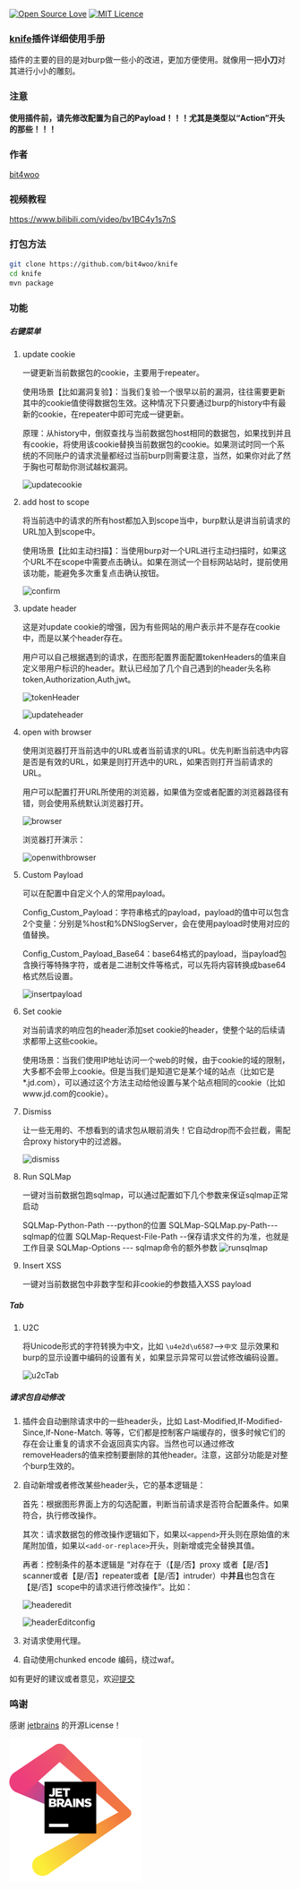 [![Open Source Love](https://badges.frapsoft.com/os/v1/open-source.svg?v=103)](https://github.com/ellerbrock/open-source-badges/)  [![MIT Licence](https://badges.frapsoft.com/os/mit/mit.svg?v=103)](https://opensource.org/licenses/mit-license.php)

### [knife](https://github.com/bit4woo/knife)插件详细使用手册

插件的主要的目的是对burp做一些小的改进，更加方便使用。就像用一把**小刀**对其进行小小的雕刻。

### 注意

**使用插件前，请先修改配置为自己的Payload！！！尤其是类型以“Action”开头的那些！！！**

### 作者

[bit4woo](https://github.com/bit4woo)

### 视频教程

https://www.bilibili.com/video/bv1BC4y1s7nS

### 打包方法

```bash
git clone https://github.com/bit4woo/knife
cd knife
mvn package
```

### 功能

##### 右键菜单

1. update cookie

   一键更新当前数据包的cookie，主要用于repeater。

   使用场景【比如漏洞复验】：当我们复验一个很早以前的漏洞，往往需要更新其中的cookie值使得数据包生效。这种情况下只要通过burp的history中有最新的cookie，在repeater中即可完成一键更新。

   原理：从history中，倒叙查找与当前数据包host相同的数据包，如果找到并且有cookie，将使用该cookie替换当前数据包的cookie。如果测试时同一个系统的不同账户的请求流量都经过当前burp则需要注意，当然，如果你对此了然于胸也可帮助你测试越权漏洞。

   ![updatecookie](img/updatecookie.png)

2. add host to scope

   将当前选中的请求的所有host都加入到scope当中，burp默认是讲当前请求的URL加入到scope中。

   使用场景【比如主动扫描】：当使用burp对一个URL进行主动扫描时，如果这个URL不在scope中需要点击确认。如果在测试一个目标网站站时，提前使用该功能，能避免多次重复点击确认按钮。

   ![confirm](img/confirm.png)

3. update header

   这是对update cookie的增强，因为有些网站的用户表示并不是存在cookie中，而是以某个header存在。

   用户可以自己根据遇到的请求，在图形配置界面配置tokenHeaders的值来自定义带用户标识的header。默认已经加了几个自己遇到的header头名称token,Authorization,Auth,jwt。

   ![tokenHeader](img/tokenHeader.png)

   ![updateheader](img/updateheader.png)

4. open with browser

   使用浏览器打开当前选中的URL或者当前请求的URL。优先判断当前选中内容是否是有效的URL，如果是则打开选中的URL，如果否则打开当前请求的URL。

   用户可以配置打开URL所使用的浏览器，如果值为空或者配置的浏览器路径有错，则会使用系统默认浏览器打开。

   ![browser](img/browser.png)

   浏览器打开演示：

   ![openwithbrowser](img/openwithbrowser.gif)

5. Custom Payload

   可以在配置中自定义个人的常用payload。
   
   Config_Custom_Payload：字符串格式的payload，payload的值中可以包含2个变量：分别是%host和%DNSlogServer，会在使用payload时使用对应的值替换。
   
   Config_Custom_Payload_Base64：base64格式的payload，当payload包含换行等特殊字符，或者是二进制文件等格式，可以先将内容转换成base64格式然后设置。

   ![insertpayload](img/custom-payload.gif)

6. Set cookie

   对当前请求的响应包的header添加set cookie的header，使整个站的后续请求都带上这些cookie。

   使用场景：当我们使用IP地址访问一个web的时候，由于cookie的域的限制，大多都不会带上cookie。但是当我们是知道它是某个域的站点（比如它是*.jd.com），可以通过这个方法主动给他设置与某个站点相同的cookie（比如www.jd.com的cookie）。

7. Dismiss

   让一些无用的、不想看到的请求包从眼前消失！它自动drop而不会拦截，需配合proxy history中的过滤器。

   ![dismiss](/img/dismiss.gif)

8. Run SQLMap

   一键对当前数据包跑sqlmap，可以通过配置如下几个参数来保证sqlmap正常启动

    SQLMap-Python-Path   ---python的位置
    SQLMap-SQLMap.py-Path--- sqlmap的位置
    SQLMap-Request-File-Path  --保存请求文件的为准，也就是工作目录
    SQLMap-Options --- sqlmap命令的额外参数
   ![runsqlmap](img/runsqlmap-new.gif)

9. Insert XSS

   一键对当前数据包中非数字型和非cookie的参数插入XSS payload

##### Tab

1. U2C

   将Unicode形式的字符转换为中文，比如 `\u4e2d\u6587`-->`中文` 显示效果和burp的显示设置中编码的设置有关，如果显示异常可以尝试修改编码设置。

   ![u2cTab](img/u2cTab.png)

##### 请求包自动修改

1. 插件会自动删除请求中的一些header头，比如 Last-Modified,If-Modified-Since,If-None-Match. 等等，它们都是控制客户端缓存的，很多时候它们的存在会让重复的请求不会返回真实内容。当然也可以通过修改removeHeaders的值来控制要删除的其他header。注意，这部分功能是对整个burp生效的。

2. 自动新增或者修改某些header头，它的基本逻辑是：

   首先：根据图形界面上方的勾选配置，判断当前请求是否符合配置条件。如果符合，执行修改操作。

   其次：请求数据包的修改操作逻辑如下，如果以`<append>`开头则在原始值的末尾附加值，如果以`<add-or-replace>`开头，则新增或完全替换其值。

   再者：控制条件的基本逻辑是 “对存在于（【是/否】proxy 或者【是/否】 scanner或者【是/否】repeater或者【是/否】intruder）中**并且**也包含在【是/否】scope中的请求进行修改操作“。比如：

   ![headeredit](img/headeredit.png)

   ![headerEditconfig](img/headerEditconfig.png)

3. 对请求使用代理。
4. 自动使用chunked encode 编码，绕过waf。

如有更好的建议或者意见，欢迎[提交](https://github.com/bit4woo/knife/issues)

### 鸣谢

感谢 [jetbrains](https://www.jetbrains.com/) 的开源License！

<img src="README.assets/jetbrains.png" alt="jetbrains" style="zoom:25%;" />
